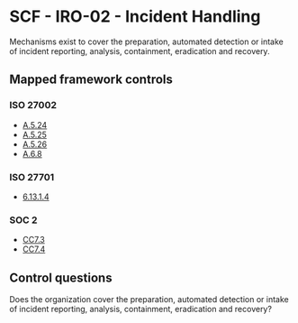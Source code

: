 # SCF - IRO-02 - Incident Handling
Mechanisms exist to cover the preparation, automated detection or intake of incident reporting, analysis, containment, eradication and recovery.
## Mapped framework controls
### ISO 27002
- [A.5.24](../iso27002/a-5.md#a524)
- [A.5.25](../iso27002/a-5.md#a525)
- [A.5.26](../iso27002/a-5.md#a526)
- [A.6.8](../iso27002/a-6.md#a68)
  
### ISO 27701
- [6.13.1.4](../iso27701/61314.md)
  
### SOC 2
- [CC7.3](../soc2/cc73.md)
- [CC7.4](../soc2/cc74.md)
  
## Control questions
Does the organization cover the preparation, automated detection or intake of incident reporting, analysis, containment, eradication and recovery?
  